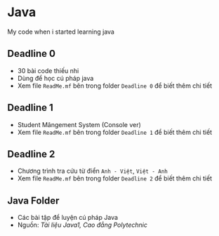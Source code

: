 # Java  

My code when i started learning java  

## Deadline 0  

* 30 bài code thiếu nhi  
* Dùng để học cú pháp java  
* Xem file `ReadMe.mf` bên trong folder `Deadline 0` để biết thêm chi tiết  

## Deadline 1

* Student Mângement System (Console ver)  
* Xem file `ReadMe.mf` bên trong folder `Deadline 1` để biết thêm chi tiết  

## Deadline 2  

* Chương trình tra cứu từ điển `Anh - Việt`, `Việt - Anh`  
* Xem file `ReadMe.mf` bên trong folder `Deadline 2` để biết thêm chi tiết  

## Java Folder  

* Các bài tập để luyện cú pháp Java  
* Nguồn: *Tài liệu Java1, Cao đẳng Polytechnic*  
